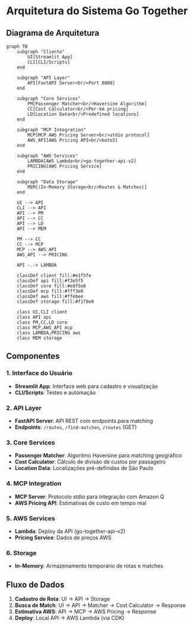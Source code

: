 # Arquitetura do Sistema Go Together

## Diagrama de Arquitetura

```mermaid
graph TB
    subgraph "Cliente"
        UI[Streamlit App]
        CLI[CLI/Scripts]
    end
    
    subgraph "API Layer"
        API[FastAPI Server<br/>Port 8000]
    end
    
    subgraph "Core Services"
        PM[Passenger Matcher<br/>Haversine Algorithm]
        CC[Cost Calculator<br/>Per-km pricing]
        LD[Location Data<br/>Predefined locations]
    end
    
    subgraph "MCP Integration"
        MCP[MCP AWS Pricing Server<br/>stdio protocol]
        AWS_API[AWS Pricing API<br/>boto3]
    end
    
    subgraph "AWS Services"
        LAMBDA[AWS Lambda<br/>go-together-api-v2]
        PRICING[AWS Pricing Service]
    end
    
    subgraph "Data Storage"
        MEM[(In-Memory Storage<br/>Routes & Matches)]
    end
    
    UI --> API
    CLI --> API
    API --> PM
    API --> CC
    API --> LD
    API --> MEM
    
    PM --> CC
    CC --> MCP
    MCP --> AWS_API
    AWS_API --> PRICING
    
    API -.-> LAMBDA
    
    classDef client fill:#e1f5fe
    classDef api fill:#f3e5f5
    classDef core fill:#e8f5e8
    classDef mcp fill:#fff3e0
    classDef aws fill:#ffebee
    classDef storage fill:#f1f8e9
    
    class UI,CLI client
    class API api
    class PM,CC,LD core
    class MCP,AWS_API mcp
    class LAMBDA,PRICING aws
    class MEM storage
```

## Componentes

### 1. **Interface do Usuário**
- **Streamlit App**: Interface web para cadastro e visualização
- **CLI/Scripts**: Testes e automação

### 2. **API Layer**
- **FastAPI Server**: API REST com endpoints para matching
- **Endpoints**: `/routes`, `/find-matches`, `/routes` (GET)

### 3. **Core Services**
- **Passenger Matcher**: Algoritmo Haversine para matching geográfico
- **Cost Calculator**: Cálculo de divisão de custos por passageiro
- **Location Data**: Localizações pré-definidas de São Paulo

### 4. **MCP Integration**
- **MCP Server**: Protocolo stdio para integração com Amazon Q
- **AWS Pricing API**: Estimativas de custo em tempo real

### 5. **AWS Services**
- **Lambda**: Deploy da API (go-together-api-v2)
- **Pricing Service**: Dados de preços AWS

### 6. **Storage**
- **In-Memory**: Armazenamento temporário de rotas e matches

## Fluxo de Dados

1. **Cadastro de Rota**: UI → API → Storage
2. **Busca de Match**: UI → API → Matcher → Cost Calculator → Response
3. **Estimativa AWS**: API → MCP → AWS Pricing → Response
4. **Deploy**: Local API → AWS Lambda (via CDK)